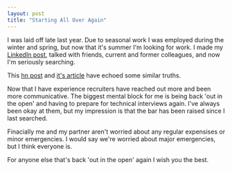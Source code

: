 ```yaml
---
layout: post
title: "Starting All Over Again"
---
```


I was laid off late last year. Due to seasonal work I was employed during the winter and spring, but now that it's summer I'm looking for work. I made my [LinkedIn post](https://www.linkedin.com/feed/update/urn:li:activity:7127389015367925760/), talked with friends, current and former colleagues, and now I'm seriously searching.

This [hn post](https://news.ycombinator.com/item?id=34161822) and [it's article](https://www.stevenbuccini.com/8-hard-truths-on-getting-laid-off) have echoed some similar truths.

Now that I have experience recruiters have reached out more and been more communicative. The biggest mental block for me is being back 'out in the open' and having to prepare for technical interviews again. I've always been okay at them, but my impression is that the bar has been raised since I last searched.

Finacially me and my partner aren't worried about any regular expensises or minor emergencies. I would say we're worried about major emergencies, but I think everyone is.

For anyone else that's back 'out in the open' again I wish you the best.